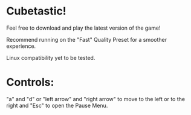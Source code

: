 # Cubetastic!

Feel free to download and play the latest version of the game!

Recommend running on the "Fast" Quality Preset for a smoother experience.

Linux compatibility yet to be tested.

# Controls:
"a" and "d" or "left arrow" and "right arrow" to move to the left or to the right and "Esc" to open the Pause Menu.
